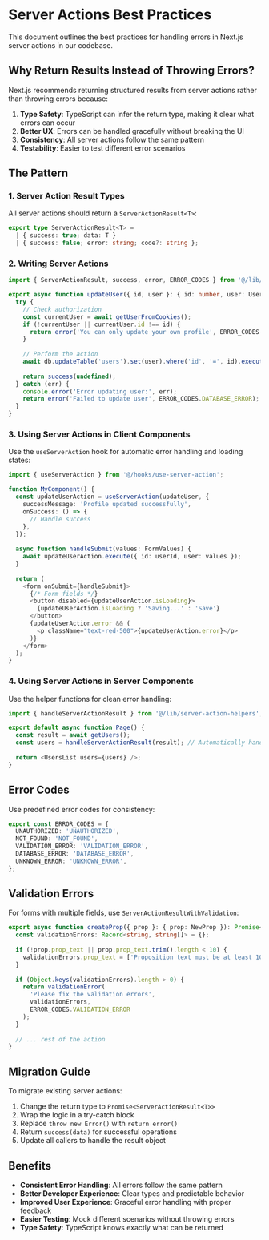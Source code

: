 # Server Actions Best Practices

This document outlines the best practices for handling errors in Next.js server actions in our codebase.

## Why Return Results Instead of Throwing Errors?

Next.js recommends returning structured results from server actions rather than throwing errors because:

1. **Type Safety**: TypeScript can infer the return type, making it clear what errors can occur
2. **Better UX**: Errors can be handled gracefully without breaking the UI
3. **Consistency**: All server actions follow the same pattern
4. **Testability**: Easier to test different error scenarios

## The Pattern

### 1. Server Action Result Types

All server actions should return a `ServerActionResult<T>`:

```typescript
export type ServerActionResult<T> = 
  | { success: true; data: T }
  | { success: false; error: string; code?: string };
```

### 2. Writing Server Actions

```typescript
import { ServerActionResult, success, error, ERROR_CODES } from '@/lib/server-action-result';

export async function updateUser({ id, user }: { id: number, user: UserUpdate }): Promise<ServerActionResult<void>> {
  try {
    // Check authorization
    const currentUser = await getUserFromCookies();
    if (!currentUser || currentUser.id !== id) {
      return error('You can only update your own profile', ERROR_CODES.UNAUTHORIZED);
    }
    
    // Perform the action
    await db.updateTable('users').set(user).where('id', '=', id).execute();
    
    return success(undefined);
  } catch (err) {
    console.error('Error updating user:', err);
    return error('Failed to update user', ERROR_CODES.DATABASE_ERROR);
  }
}
```

### 3. Using Server Actions in Client Components

Use the `useServerAction` hook for automatic error handling and loading states:

```typescript
import { useServerAction } from '@/hooks/use-server-action';

function MyComponent() {
  const updateUserAction = useServerAction(updateUser, {
    successMessage: 'Profile updated successfully',
    onSuccess: () => {
      // Handle success
    },
  });
  
  async function handleSubmit(values: FormValues) {
    await updateUserAction.execute({ id: userId, user: values });
  }
  
  return (
    <form onSubmit={handleSubmit}>
      {/* Form fields */}
      <button disabled={updateUserAction.isLoading}>
        {updateUserAction.isLoading ? 'Saving...' : 'Save'}
      </button>
      {updateUserAction.error && (
        <p className="text-red-500">{updateUserAction.error}</p>
      )}
    </form>
  );
}
```

### 4. Using Server Actions in Server Components

Use the helper functions for clean error handling:

```typescript
import { handleServerActionResult } from '@/lib/server-action-helpers';

export default async function Page() {
  const result = await getUsers();
  const users = handleServerActionResult(result); // Automatically handles errors
  
  return <UsersList users={users} />;
}
```

## Error Codes

Use predefined error codes for consistency:

```typescript
export const ERROR_CODES = {
  UNAUTHORIZED: 'UNAUTHORIZED',
  NOT_FOUND: 'NOT_FOUND',
  VALIDATION_ERROR: 'VALIDATION_ERROR',
  DATABASE_ERROR: 'DATABASE_ERROR',
  UNKNOWN_ERROR: 'UNKNOWN_ERROR',
};
```

## Validation Errors

For forms with multiple fields, use `ServerActionResultWithValidation`:

```typescript
export async function createProp({ prop }: { prop: NewProp }): Promise<ServerActionResultWithValidation<void>> {
  const validationErrors: Record<string, string[]> = {};
  
  if (!prop.prop_text || prop.prop_text.trim().length < 10) {
    validationErrors.prop_text = ['Proposition text must be at least 10 characters long'];
  }
  
  if (Object.keys(validationErrors).length > 0) {
    return validationError(
      'Please fix the validation errors',
      validationErrors,
      ERROR_CODES.VALIDATION_ERROR
    );
  }
  
  // ... rest of the action
}
```

## Migration Guide

To migrate existing server actions:

1. Change the return type to `Promise<ServerActionResult<T>>`
2. Wrap the logic in a try-catch block
3. Replace `throw new Error()` with `return error()`
4. Return `success(data)` for successful operations
5. Update all callers to handle the result object

## Benefits

- **Consistent Error Handling**: All errors follow the same pattern
- **Better Developer Experience**: Clear types and predictable behavior
- **Improved User Experience**: Graceful error handling with proper feedback
- **Easier Testing**: Mock different scenarios without throwing errors
- **Type Safety**: TypeScript knows exactly what can be returned